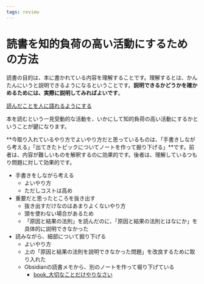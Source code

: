 ```yaml
---
tags: review
---
```


# 読書を知的負荷の高い活動にするための方法

読書の目的は、本に書かれている内容を理解することです。理解するとは、かんたんにいうと説明できるようになるということです。**説明できるかどうかを確かめるためには、実際に説明してみればよいです**。

[読んだことを人に語れるようにする](読んだことを人に語れるようにする.md)

本を読むという一見受動的な活動を、いかにして知的負荷の高い活動にするかということが鍵になります。

**今取り入れているやり方でよいやり方だと思っているものは、「手書きしながら考える」「出てきたトピックについてノートを作って掘り下げる」**です。前者は、内容が難しいものを解釈するのに効果的です。後者は、理解しているつもり問題に対して効果的です。

- 手書きをしながら考える
	- よいやり方
	- ただしコストは高め
- 重要だと思ったところを抜き出す
	- 抜き出すだけなのはあまりよくないやり方
	- 頭を使わない場合があるため
	- 「原因と結果の法則」を読んだのに、「原因と結果の法則とはなにか」を具体的に説明できなかった
- 読みながら、細部について掘り下げる
	- よいやり方
	- 上の「原因と結果の法則を説明できなかった問題」を改良するために取り入れた
	- Obsidianの読書メモから、別のノートを作って堀り下げている
		- [book_大切なことだけやりなさい](book_大切なことだけやりなさい.md)

